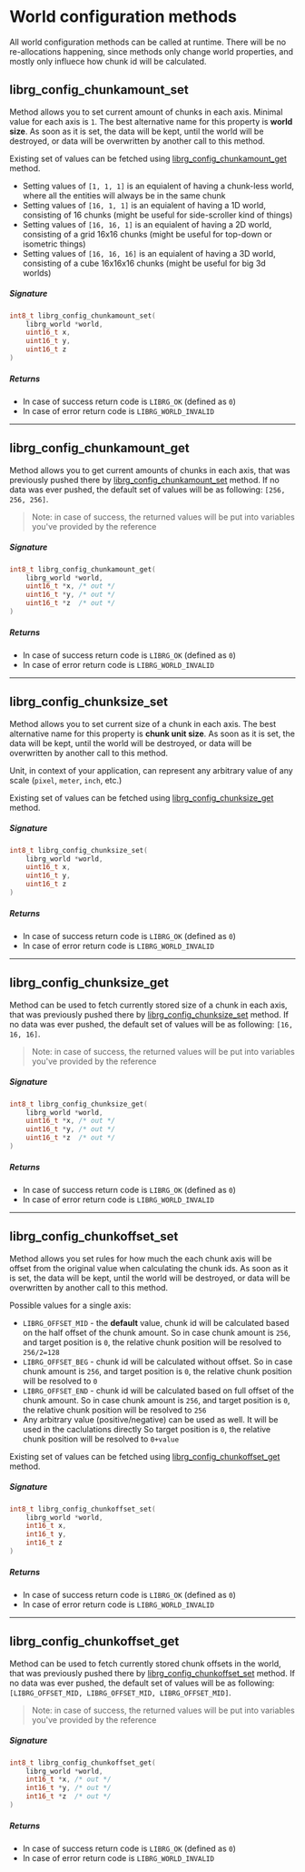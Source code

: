# World configuration methods

All world configuration methods can be called at runtime. There will be no re-allocations happening, since methods only change world properties,
and mostly only influece how chunk id will be calculated.

## librg_config_chunkamount_set

Method allows you to set current amount of chunks in each axis. Minimal value for each axis is `1`. The best alternative name for this property is **world size**.
As soon as it is set, the data will be kept, until the world will be destroyed, or data will be overwritten by another call to this method.

Existing set of values can be fetched using [librg_config_chunkamount_get](#librg_config_chunkamount_get) method.

* Setting values of `[1, 1, 1]` is an equialent of having a chunk-less world, where all the entities will always be in the same chunk
* Setting values of `[16, 1, 1]` is an equialent of having a 1D world, consisting of 16 chunks (might be useful for side-scroller kind of things)
* Setting values of `[16, 16, 1]` is an equialent of having a 2D world, consisting of a grid 16x16 chunks (might be useful for top-down or isometric things)
* Setting values of `[16, 16, 16]` is an equialent of having a 3D world, consisting of a cube 16x16x16 chunks (might be useful for big 3d worlds)

##### Signature
```c
int8_t librg_config_chunkamount_set(
    librg_world *world,
    uint16_t x,
    uint16_t y,
    uint16_t z
)
```

##### Returns

* In case of success return code is `LIBRG_OK` (defined as `0`)
* In case of error return code is `LIBRG_WORLD_INVALID`

-------------------------------

## librg_config_chunkamount_get

Method allows you to get current amounts of chunks in each axis, that was previously pushed there by [librg_config_chunkamount_set](#librg_config_chunkamount_set) method.
If no data was ever pushed, the default set of values will be as following: `[256, 256, 256]`.

> Note: in case of success, the returned values will be put into variables you've provided by the reference

##### Signature
```c
int8_t librg_config_chunkamount_get(
    librg_world *world,
    uint16_t *x, /* out */
    uint16_t *y, /* out */
    uint16_t *z  /* out */
)
```

##### Returns

* In case of success return code is `LIBRG_OK` (defined as `0`)
* In case of error return code is `LIBRG_WORLD_INVALID`

-------------------------------

## librg_config_chunksize_set

Method allows you to set current size of a chunk in each axis. The best alternative name for this property is **chunk unit size**.
As soon as it is set, the data will be kept, until the world will be destroyed, or data will be overwritten by another call to this method.

Unit, in context of your application, can represent any arbitrary value of any scale (`pixel`, `meter`, `inch`, etc.)

Existing set of values can be fetched using [librg_config_chunksize_get](#librg_config_chunksize_get) method.

##### Signature
```c
int8_t librg_config_chunksize_set(
    librg_world *world,
    uint16_t x,
    uint16_t y,
    uint16_t z
)
```

##### Returns

* In case of success return code is `LIBRG_OK` (defined as `0`)
* In case of error return code is `LIBRG_WORLD_INVALID`

-------------------------------

## librg_config_chunksize_get

Method can be used to fetch currently stored size of a chunk in each axis, that was previously pushed there by [librg_config_chunksize_set](#librg_config_chunksize_set) method.
If no data was ever pushed, the default set of values will be as following: `[16, 16, 16]`.

> Note: in case of success, the returned values will be put into variables you've provided by the reference

##### Signature
```c
int8_t librg_config_chunksize_get(
    librg_world *world,
    uint16_t *x, /* out */
    uint16_t *y, /* out */
    uint16_t *z  /* out */
)
```

##### Returns

* In case of success return code is `LIBRG_OK` (defined as `0`)
* In case of error return code is `LIBRG_WORLD_INVALID`

-------------------------------

## librg_config_chunkoffset_set

Method allows you set rules for how much the each chunk axis will be offset from the original value when calculating the chunk ids.
As soon as it is set, the data will be kept, until the world will be destroyed, or data will be overwritten by another call to this method.

Possible values for a single axis:
* `LIBRG_OFFSET_MID` - the **default** value, chunk id will be calculated based on the half offset of the chunk amount.
    So in case chunk amount is `256`, and target position is `0`, the relative chunk position will be resolved to `256/2=128`
* `LIBRG_OFFSET_BEG` - chunk id will be calculated without offset.
    So in case chunk amount is `256`, and target position is `0`, the relative chunk position will be resolved to `0`
* `LIBRG_OFFSET_END` - chunk id will be calculated based on full offset of the chunk amount.
    So in case chunk amount is `256`, and target position is `0`, the relative chunk position will be resolved to `256`
* Any arbitrary value (positive/negative) can be used as well. It will be used in the caclulations directly
    So target position is `0`, the relative chunk position will be resolved to `0+value`

Existing set of values can be fetched using [librg_config_chunkoffset_get](#librg_config_chunkoffset_get) method.

##### Signature
```c
int8_t librg_config_chunkoffset_set(
    librg_world *world,
    int16_t x,
    int16_t y,
    int16_t z
)
```

##### Returns

* In case of success return code is `LIBRG_OK` (defined as `0`)
* In case of error return code is `LIBRG_WORLD_INVALID`

-------------------------------

## librg_config_chunkoffset_get

Method can be used to fetch currently stored chunk offsets in the world, that was previously pushed there by [librg_config_chunkoffset_set](#librg_config_chunkoffset_set) method.
If no data was ever pushed, the default set of values will be as following: `[LIBRG_OFFSET_MID, LIBRG_OFFSET_MID, LIBRG_OFFSET_MID]`.

> Note: in case of success, the returned values will be put into variables you've provided by the reference

##### Signature
```c
int8_t librg_config_chunkoffset_get(
    librg_world *world,
    int16_t *x, /* out */
    int16_t *y, /* out */
    int16_t *z  /* out */
)
```

##### Returns

* In case of success return code is `LIBRG_OK` (defined as `0`)
* In case of error return code is `LIBRG_WORLD_INVALID`
